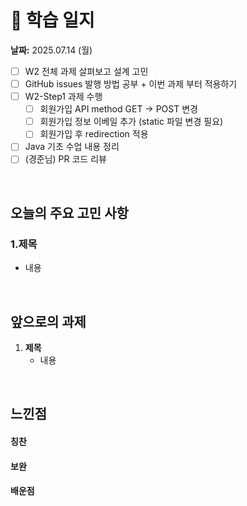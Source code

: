 # 📝 학습 일지  
**날짜:** 2025.07.14 (월)
- [ ] W2 전체 과제 살펴보고 설계 고민
- [ ] GitHub issues 발행 방법 공부 + 이번 과제 부터 적용하기
- [ ] W2-Step1 과제 수행
  - [ ] 회원가입 API method GET -> POST 변경
  - [ ] 회원가입 정보 이베일 추가 (static 파일 변경 필요)
  - [ ] 회원가입 후 redirection 적용
- [ ] Java 기초 수업 내용 정리
- [ ] (경준님) PR 코드 리뷰
<br/>


## 오늘의 주요 고민 사항

### 1.제목
- 내용

<br/>


## 앞으로의 과제  

1. **제목**  
   - 내용

<br/>

## 느낀점

#### 칭찬

#### 보완

#### 배운점

<br/>



